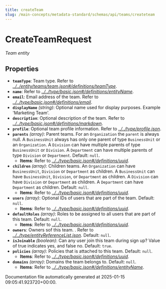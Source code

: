 ```yaml
---
title: createTeam
slug: /main-concepts/metadata-standard/schemas/api/teams/createteam
---
```


# CreateTeamRequest

*Team entity*

## Properties

- **`teamType`**: Team type. Refer to *[../../entity/teams/team.json#/definitions/teamType](#/../entity/teams/team.json#/definitions/teamType)*.
- **`name`**: Refer to *[../../type/basic.json#/definitions/entityName](#/../type/basic.json#/definitions/entityName)*.
- **`email`**: Email address of the team. Refer to *[../../type/basic.json#/definitions/email](#/../type/basic.json#/definitions/email)*.
- **`displayName`** *(string)*: Optional name used for display purposes. Example 'Marketing Team'.
- **`description`**: Optional description of the team. Refer to *[../../type/basic.json#/definitions/markdown](#/../type/basic.json#/definitions/markdown)*.
- **`profile`**: Optional team profile information. Refer to *[../../type/profile.json](#/../type/profile.json)*.
- **`parents`** *(array)*: Parent teams. For an `Organization` the `parent` is always null. A `BusinessUnit` always has only one parent of type `BusinessUnit` or an `Organization`. A `Division` can have multiple parents of type `BusinessUnit` or `Division`. A `Department` can have multiple parents of type `Division` or `Department`. Default: `null`.
  - **Items**: Refer to *[../../type/basic.json#/definitions/uuid](#/../type/basic.json#/definitions/uuid)*.
- **`children`** *(array)*: Children teams. An `Organization` can have `BusinessUnit`, `Division` or `Department` as children. A `BusinessUnit` can have `BusinessUnit`, `Division`, or `Department` as children. A `Division` can have `Division` or `Department` as children. A `Department` can have `Department` as children. Default: `null`.
  - **Items**: Refer to *[../../type/basic.json#/definitions/uuid](#/../type/basic.json#/definitions/uuid)*.
- **`users`** *(array)*: Optional IDs of users that are part of the team. Default: `null`.
  - **Items**: Refer to *[../../type/basic.json#/definitions/uuid](#/../type/basic.json#/definitions/uuid)*.
- **`defaultRoles`** *(array)*: Roles to be assigned to all users that are part of this team. Default: `null`.
  - **Items**: Refer to *[../../type/basic.json#/definitions/uuid](#/../type/basic.json#/definitions/uuid)*.
- **`owners`**: Owners sof this team. . Refer to *[../../type/entityReferenceList.json](#/../type/entityReferenceList.json)*. Default: `null`.
- **`isJoinable`** *(boolean)*: Can any user join this team during sign up? Value of true indicates yes, and false no. Default: `true`.
- **`policies`** *(array)*: Policies that is attached to this team. Default: `null`.
  - **Items**: Refer to *[../../type/basic.json#/definitions/uuid](#/../type/basic.json#/definitions/uuid)*.
- **`domains`** *(array)*: Domains the team belongs to. Default: `null`.
  - **Items**: Refer to *[../../type/basic.json#/definitions/entityName](#/../type/basic.json#/definitions/entityName)*.


Documentation file automatically generated at 2025-01-15 09:05:41.923720+00:00.
